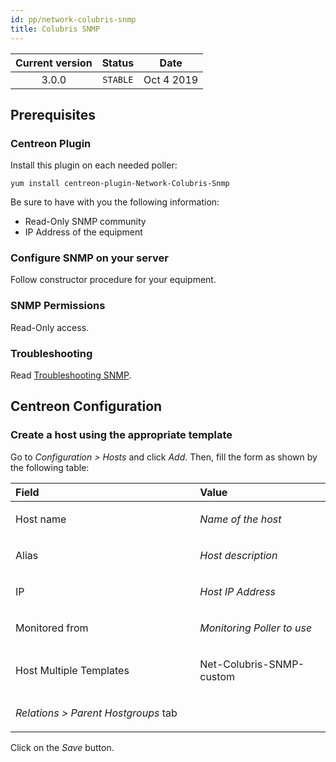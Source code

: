 ```yaml
---
id: pp/network-colubris-snmp
title: Colubris SNMP
---
```


| Current version | Status | Date |
| :-: | :-: | :-: |
| 3.0.0 | `STABLE` | Oct  4 2019 |

## Prerequisites
### Centreon Plugin
Install this plugin on each needed poller:

    yum install centreon-plugin-Network-Colubris-Snmp

Be sure to have with you the following information:
* Read-Only SNMP community
* IP Address of the equipment

### Configure SNMP on your server
Follow constructor procedure for your equipment.

### SNMP Permissions
Read-Only access.

### Troubleshooting
Read [Troubleshooting SNMP](https://documentation.centreon.com/docs/centreon-plugins/en/latest/user/guide.html#snmp).

## Centreon Configuration
### Create a host using the appropriate template
Go to *Configuration &gt; Hosts* and click *Add*. Then, fill the form as
shown by the following table:

<table>
<colgroup>
<col width="58%" />
<col width="41%" />
</colgroup>
<thead>
<tr class="header">
<th align="left">Field</th>
<th align="left">Value</th>
</tr>
</thead>
<tbody>
<tr class="odd">
<td align="left"><p>Host name</p></td>
<td align="left"><p><em>Name of the host</em></p></td>
</tr>
<tr class="even">
<td align="left"><p>Alias</p></td>
<td align="left"><p><em>Host description</em></p></td>
</tr>
<tr class="odd">
<td align="left"><p>IP</p></td>
<td align="left"><p><em>Host IP Address</em></p></td>
</tr>
<tr class="even">
<td align="left"><p>Monitored from</p></td>
<td align="left"><p><em>Monitoring Poller to use</em></p></td>
</tr>
<tr class="odd">
<td align="left"><p>Host Multiple Templates</p></td>
<td align="left"><p>Net-Colubris-SNMP-custom</p></td>
</tr>
<tr class="even">
<td align="left"><p><em>Relations &gt; Parent Hostgroups</em> tab</p></td>
<td align="left"></td>
</tr>
</tbody>
</table>

Click on the *Save* button.


